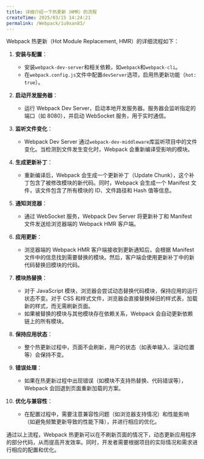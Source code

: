 ```yaml
---
title: 详细介绍一下热更新（HMR）的流程
createTime: 2025/03/15 14:24:21
permalink: /Webpack/1u9xan83/
---
```


Webpack 热更新（Hot Module Replacement, HMR）的详细流程如下：

1. ‌**安装与配置**‌：

   - 安装`webpack-dev-server`和相关依赖，如`webpack`和`webpack-cli`。
   - 在`webpack.config.js`文件中配置`devServer`选项，启用热更新功能（`hot: true`）。

2. ‌**启动开发服务器**‌：

   - 运行 Webpack Dev Server，启动本地开发服务器。服务器会监听指定的端口（如 8080），并启动 WebSocket 服务，用于实时通信。

3. ‌**监听文件变化**‌：

   - Webpack Dev Server 通过`webpack-dev-middleware`库监听项目中的文件变化。当检测到文件发生变化时，Webpack 会重新编译受影响的模块。

4. ‌**生成更新补丁**‌：

   - 重新编译后，Webpack 会生成一个更新补丁（Update Chunk），这个补丁包含了被修改模块的新代码。同时，Webpack 会生成一个 Manifest 文件，该文件包含了所有模块的 ID、文件路径和 Hash 值等信息。

5. ‌**通知浏览器**‌：

   - 通过 WebSocket 服务，Webpack Dev Server 将更新补丁和 Manifest 文件发送给浏览器端的 Webpack HMR 客户端。

6. ‌**应用更新**‌：

   - 浏览器端的 Webpack HMR 客户端接收到更新通知后，会根据 Manifest 文件中的信息找到需要替换的模块。然后，客户端会使用更新补丁中的新代码替换旧模块的代码。

7. ‌**模块热替换**‌：

   - 对于 JavaScript 模块，浏览器会尝试动态替换代码模块，保持应用的运行状态不变。对于 CSS 和样式文件，浏览器会直接替换掉旧的样式表，加载新的样式，而无需刷新页面。
   - 如果被替换的模块与其他模块存在依赖关系，Webpack 会自动更新依赖链上的所有模块。

8. ‌**保持应用状态**‌：

   - 整个热更新过程中，页面不会刷新，用户的状态（如表单输入、滚动位置等）会保持不变。

9. ‌**错误处理**‌：

   - 如果在热更新过程中出现错误（如模块不支持热替换、代码错误等），Webpack 会回退到页面重新加载的方案。

10. ‌**优化与兼容性**‌：
    - 在配置过程中，需要注意兼容性问题（如浏览器支持情况）和性能影响（如避免频繁更新导致的性能下降），并进行相应的优化。

通过以上流程，Webpack 热更新可以在不刷新页面的情况下，动态更新应用程序的部分代码，从而提高开发效率。同时，开发者需要根据项目的实际情况和需求进行相应的配置和优化。
